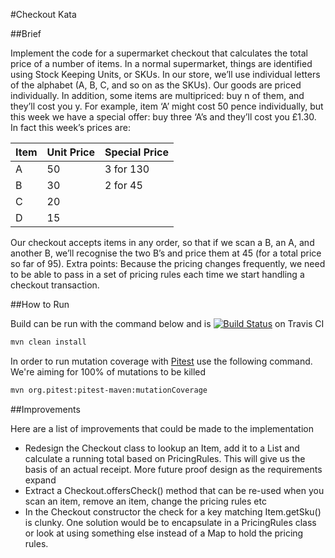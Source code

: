 #Checkout Kata

##Brief

Implement the code for a supermarket checkout that calculates the total price of a number of
items. In a normal supermarket, things are identified using Stock Keeping Units, or SKUs. In our
store, we’ll use individual letters of the alphabet (A, B, C, and so on as the SKUs). Our goods are
priced individually. In addition, some items are multi­priced: buy n of them, and they’ll cost you y.
For example, item ‘A’ might cost 50 pence individually, but this week we have a special offer: buy
three ‘A’s and they’ll cost you £1.30. In fact this week’s prices are:

| Item | Unit Price | Special Price |
|------|------------|---------------|
|    A | 50         | 3 for 130     |
|    B | 30         | 2 for 45      |
|    C | 20         |               |
|    D | 15         |               |

Our checkout accepts items in any order, so that if we scan a B, an A, and another B, we’ll
recognise the two B’s and price them at 45 (for a total price so far of 95).
Extra points: Because the pricing changes frequently, we need to be able to pass in a set of
pricing rules each time we start handling a checkout transaction.

##How to Run

Build can be run with the command below and is [![Build Status](https://travis-ci.org/davelush/checkout-kata.svg?branch=master)](https://travis-ci.org/davelush/checkout-kata) on Travis CI
```bash
mvn clean install
```

In order to run mutation coverage with [Pitest](http://pitest.org/) use the following command. We're aiming for 100% of mutations to be killed
```bash
mvn org.pitest:pitest-maven:mutationCoverage
```

##Improvements

Here are a list of improvements that could be made to the implementation
 - Redesign the Checkout class to lookup an Item, add it to a List and calculate a running total based on PricingRules. This will give us the basis of an actual receipt. More future proof design as the requirements expand
 - Extract a Checkout.offersCheck() method that can be re-used when you scan an item, remove an item, change the pricing rules etc
 - In the Checkout constructor the check for a key matching Item.getSku() is clunky. One solution would be to encapsulate in a PricingRules class or look at using something else instead of a Map to hold the pricing rules.
  